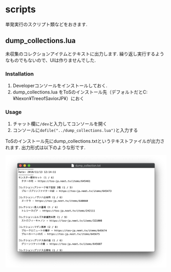 # scripts
単発実行のスクリプト類などをおきます.

## dump_collections.lua
未収集のコレクションアイテムとテキストに出力します.
繰り返し実行するようなものでもないので、UIは作りませんでした.

### Installation

1. Developerコンソールをインストールしておく.
2. dump_collections.lua をToSのインストール先（デフォルトだとC:¥Nexon¥TreeofSaviorJP¥）におく

### Usage
1. チャット欄に`/dev`と入力してコンソールを開く
2. コンソールに`dofile("../dump_collections.lua")`と入力する

ToSのインストール先にdump_collections.txtというテキストファイルが出力されます.
出力形式は以下のような形です.

![img_dump_collections](./dump_collections.png)

